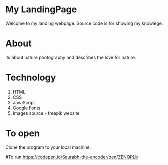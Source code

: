 # My LandingPage
Welcome to my landing webpage. Source code is for showing my knowlege.

# About
its about nature photography and describes the love for nature.

# Technology
1. HTML
2. CSS
3. JavaScript
4. Google Fonts
5. Images source - freepik website

# To open
Clone the program to your local machine.

#To run
 https://codepen.io/Saurabh-the-encoder/pen/ZENQPLb

